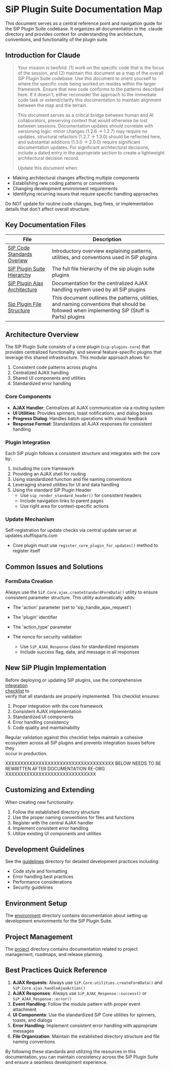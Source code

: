 # SiP Plugin Suite Documentation Map

This document serves as a central reference point and navigation guide for the SiP Plugin Suite codebase. It organizes all documentation in the .claude directory and provides context for understanding the architecture, conventions, and functionality of the plugin suite.

## Introduction for Claude

>Your mission is twofold: (1) work on the specific code that is the focus of the session, and (2) maintain this document as a map of the overall SiP Plugin Suite codebase. Use this document to orient yourself to where the specific code being worked on resides within the larger framework. Ensure that new code conforms to the patterns described here. If it doesn't, either reconsider the approach to the immediate code task or extend/clarify this documentation to maintain alignment between the map and the terrain.
>
>This document serves as a critical bridge between human and AI collaborators, preserving context that would otherwise be lost between sessions. Documentation updates should correlate with versioning logic: minor changes (1.2.6 → 1.2.7) may require no updates, structural refactors (1.2.7 → 1.3.0) should be reflected here, and substantial additions (1.3.0 → 2.0.0) require significant documentation updates. For significant architectural decisions, include a dated entry in the appropriate section to create a lightweight architectural decision record.
>
>Update this document when:
- Making architectural changes affecting multiple components
- Establishing new coding patterns or conventions
- Changing development environment requirements
- Identifying recurring issues that require specific handling approaches

Do NOT update for routine code changes, bug fixes, or implementation details that don't affect overall structure.


## Key Documentation Files

| File | Description |
|------|-------------|
| [SiP Code Standards Overiew](./sip_code_standards_overview.md) | Introductory overview explaining patterns, utilities, and conventions used in SiP plugins |
| [SiP Plugin Suite Hierarchy](./sip_plugin_suite_hierarchy.md) | The full file hierarchy of the sip plugin suite plugins |
| [SiP Plugin Ajax Architecture](./sip_plugin_ajax_architecture.md) | Documentation for the centralized AJAX handling system used by all SiP plugins
| [Sip Plugin File Structure](./sip_plugin_file_structure.md) | This document outlines the patterns, utilities, and naming conventions that should be followed when implementing SiP (Stuff is Parts) plugins

## Architecture Overview

The SiP Plugin Suite consists of a core plugin (`sip-plugins-core`) that provides centralized functionality, and several feature-specific plugins that leverage this shared infrastructure. This modular approach allows for:

1. Consistent code patterns across plugins
2. Centralized AJAX handling
3. Shared UI components and utilities
4. Standardized error handling

### Core Components

- **AJAX Handler**: Centralizes all AJAX communication via a routing system
- **UI Utilities**: Provides spinners, toast notifications, and dialog boxes
- **Progress Dialog**: Handles batch operations with visual feedback
- **Response Format**: Standardizes all AJAX responses for consistent handling

### Plugin Integration

Each SiP plugin follows a consistent structure and integrates with the core by:

1. Including the core framework
2. Providing an AJAX shell for routing
3. Using standardized function and file naming conventions
4. Leveraging shared utilities for UI and data handling
5. Using the standard SiP Plugin Header
   - Use `sip_render_standard_header()` for consistent headers
   - Include navigation links to parent pages
   - Use right area for context-specific actions

### Update Mechanism
Self-registration for update checks via central update server at updates.stuffisparts.com
  - Core plugin must use `register_core_plugin_for_updates()` method to register itself

## Common Issues and Solutions

### FormData Creation

Always use the `SiP.Core.ajax.createStandardFormData()` utility to ensure consistent parameter structure. This utility automatically adds:

- The 'action' parameter (set to 'sip_handle_ajax_request')
- The 'plugin' identifier
- The 'action_type' parameter
- The nonce for security validation

   - Use `SiP_AJAX_Response` class for standardized responses
   - Include success flag, data, and message in all responses

## New SiP Plugin Implementation

Before deploying or updating SiP plugins, use the comprehensive [integration     
checklist](./sip_plugin_file_structure.md#plugin-integration-checklist) to      
verify that all standards are properly implemented. This checklist ensures:      

1. Proper integration with the core framework
2. Consistent AJAX implementation
3. Standardized UI components
4. Error handling consistency
5. Code quality and maintainability

Regular validation against this checklist helps maintain a cohesive
ecosystem across all SiP plugins and prevents integration issues before they     
occur in production.

XXXXXXXXXXXXXXXXXXXXXXXXXXXXXXXXXXXX BELOW NEEDS TO BE REWRITTEN AFTER DOCUMENTATION RE-ORG XXXXXXXXXXXXXXXXXXXXXXXXXXXXXX


## Customizing and Extending

When creating new functionality:

1. Follow the established directory structure
2. Use the proper naming conventions for files and functions
3. Register with the central AJAX handler
4. Implement consistent error handling
5. Utilize existing UI components and utilities

## Development Guidelines

See the [guidelines](./guidelines/) directory for detailed development practices including:

- Code style and formatting
- Error handling best practices
- Performance considerations
- Security guidelines

## Environment Setup

The [environment](./environment/) directory contains documentation about setting up development environments for the SiP Plugin Suite.

## Project Management

The [project](./project/) directory contains documentation related to project management, roadmaps, and release planning.

## Best Practices Quick Reference

1. **AJAX Requests**: Always use `SiP.Core.utilities.createFormData()` and `SiP.Core.ajax.handleAjaxAction()`
2. **AJAX Responses**: Always use `SiP_AJAX_Response::success()` or `SiP_AJAX_Response::error()`
3. **Event Handling**: Follow the module pattern with proper event attachment
4. **UI Components**: Use the standardized SiP Core utilities for spinners, toasts, and dialogs
5. **Error Handling**: Implement consistent error handling with appropriate messages
6. **File Organization**: Maintain the established directory structure and file naming conventions

By following these standards and utilizing the resources in this documentation, you can maintain consistency across the SiP Plugin Suite and ensure a seamless development experience.
